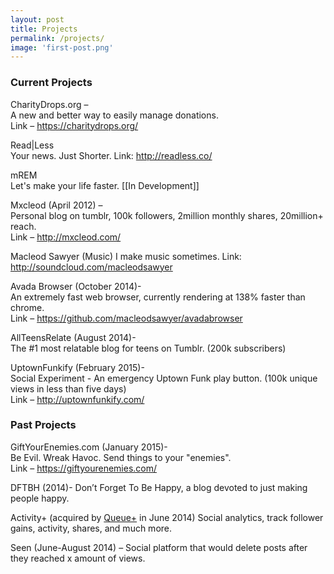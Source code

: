 ```yaml
---
layout: post
title: Projects
permalink: /projects/
image: 'first-post.png'
--- 
```

  
### Current Projects
  
CharityDrops.org &#8211;<br>
A new and better way to easily manage donations.<br>
Link &#8211; <https://charitydrops.org/>

Read|Less<br>
Your news. Just Shorter.
Link: http://readless.co/

mREM<br>
Let's make your life faster.
[[In Development]]

Mxcleod (April 2012) &#8211;<br>
Personal blog on tumblr, 100k followers, 2million monthly shares, 20million+ reach.<br>
Link &#8211; <http://mxcleod.com/>

Macleod Sawyer (Music)
I make music sometimes.
Link: <http://soundcloud.com/macleodsawyer>

Avada Browser (October 2014)-<br>
An extremely fast web browser, currently rendering at 138% faster than chrome.<br>
Link &#8211; <https://github.com/macleodsawyer/avadabrowser>

AllTeensRelate (August 2014)-<br>
The #1 most relatable blog for teens on Tumblr. (200k subscribers)
  
UptownFunkify (February 2015)-<br>
Social Experiment - An emergency Uptown Funk play button. (100k unique views in less than five days)<br>
Link &#8211; <http://uptownfunkify.com/>
      
### Past Projects

GiftYourEnemies.com (January 2015)-<br>
Be Evil. Wreak Havoc. Send things to your "enemies".<br>
Link &#8211; <https://giftyourenemies.com/>

DFTBH (2014)-
Don&#8217;t Forget To Be Happy, a blog devoted to just making people happy.
      
Activity+ (acquired by <a href="http://qplus.io">Queue+</a> in June 2014)
Social analytics, track follower gains, activity, shares, and much more.

Seen (June-August 2014) &#8211;
Social platform that would delete posts after they reached x amount of views.